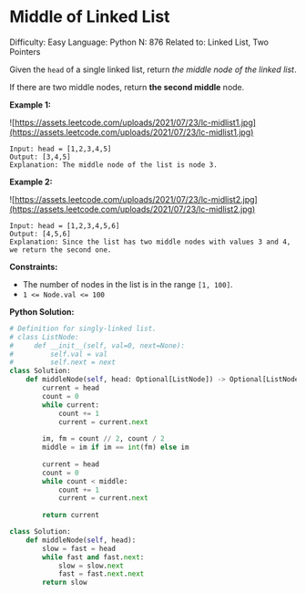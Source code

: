 # Middle of Linked List

Difficulty: Easy
Language: Python
N: 876
Related to: Linked List, Two Pointers

Given the `head` of a single linked list, return *the middle node of the linked list*.

If there are two middle nodes, return **the second middle** node.

**Example 1:**

![https://assets.leetcode.com/uploads/2021/07/23/lc-midlist1.jpg](https://assets.leetcode.com/uploads/2021/07/23/lc-midlist1.jpg)

```
Input: head = [1,2,3,4,5]
Output: [3,4,5]
Explanation: The middle node of the list is node 3.

```

**Example 2:**

![https://assets.leetcode.com/uploads/2021/07/23/lc-midlist2.jpg](https://assets.leetcode.com/uploads/2021/07/23/lc-midlist2.jpg)

```
Input: head = [1,2,3,4,5,6]
Output: [4,5,6]
Explanation: Since the list has two middle nodes with values 3 and 4, we return the second one.

```

**Constraints:**

- The number of nodes in the list is in the range `[1, 100]`.
- `1 <= Node.val <= 100`

**Python Solution:**

```python
# Definition for singly-linked list.
# class ListNode:
#     def __init__(self, val=0, next=None):
#         self.val = val
#         self.next = next
class Solution:
    def middleNode(self, head: Optional[ListNode]) -> Optional[ListNode]:
        current = head
        count = 0
        while current:
            count += 1
            current = current.next
        
        im, fm = count // 2, count / 2
        middle = im if im == int(fm) else im
        
        current = head
        count = 0
        while count < middle:
            count += 1
            current = current.next
        
        return current
```

```python
class Solution:
    def middleNode(self, head):
        slow = fast = head
        while fast and fast.next:
            slow = slow.next
            fast = fast.next.next
        return slow
```